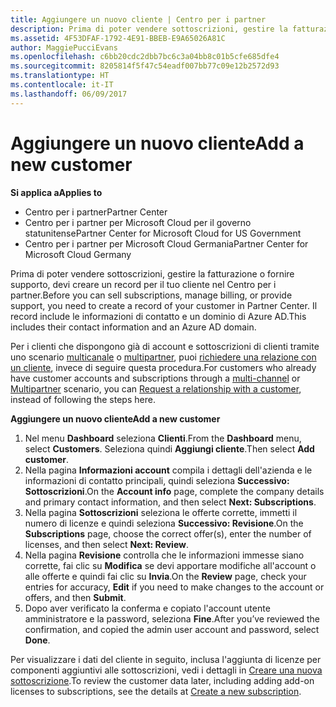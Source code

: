 ```yaml
---
title: Aggiungere un nuovo cliente | Centro per i partner
description: Prima di poter vendere sottoscrizioni, gestire la fatturazione o fornire supporto, devi creare un record per il tuo cliente nel Centro per i partner. Il record include le informazioni di contatto e un dominio di Azure AD.
ms.assetid: 4F53DFAF-1792-4E91-BBEB-E9A65026A81C
author: MaggiePucciEvans
ms.openlocfilehash: c6bb20cdc2dbb7bc6c3a04bb8c01b5cfe685dfe4
ms.sourcegitcommit: 8205814f5f47c54eadf007bb77c09e12b2572d93
ms.translationtype: HT
ms.contentlocale: it-IT
ms.lasthandoff: 06/09/2017
---
```

# <a name="add-a-new-customer"></a><span data-ttu-id="62893-104">Aggiungere un nuovo cliente</span><span class="sxs-lookup"><span data-stu-id="62893-104">Add a new customer</span></span>

**<span data-ttu-id="62893-105">Si applica a</span><span class="sxs-lookup"><span data-stu-id="62893-105">Applies to</span></span>**

-  <span data-ttu-id="62893-106">Centro per i partner</span><span class="sxs-lookup"><span data-stu-id="62893-106">Partner Center</span></span>
-  <span data-ttu-id="62893-107">Centro per i partner per Microsoft Cloud per il governo statunitense</span><span class="sxs-lookup"><span data-stu-id="62893-107">Partner Center for Microsoft Cloud for US Government</span></span>
-  <span data-ttu-id="62893-108">Centro per i partner per Microsoft Cloud Germania</span><span class="sxs-lookup"><span data-stu-id="62893-108">Partner Center for Microsoft Cloud Germany</span></span>


<span data-ttu-id="62893-109">Prima di poter vendere sottoscrizioni, gestire la fatturazione o fornire supporto, devi creare un record per il tuo cliente nel Centro per i partner.</span><span class="sxs-lookup"><span data-stu-id="62893-109">Before you can sell subscriptions, manage billing, or provide support, you need to create a record of your customer in Partner Center.</span></span> <span data-ttu-id="62893-110">Il record include le informazioni di contatto e un dominio di Azure AD.</span><span class="sxs-lookup"><span data-stu-id="62893-110">This includes their contact information and an Azure AD domain.</span></span>

<span data-ttu-id="62893-111">Per i clienti che dispongono già di account e sottoscrizioni di clienti tramite uno scenario [multicanale](multichannel.md) o [multipartner](multipartner.md), puoi [richiedere una relazione con un cliente](request-a-relationship-with-a-customer.md), invece di seguire questa procedura.</span><span class="sxs-lookup"><span data-stu-id="62893-111">For customers who already have customer accounts and subscriptions through a [multi-channel](multichannel.md) or [Multipartner](multipartner.md) scenario, you can [Request a relationship with a customer](request-a-relationship-with-a-customer.md), instead of following the steps here.</span></span>

**<span data-ttu-id="62893-112">Aggiungere un nuovo cliente</span><span class="sxs-lookup"><span data-stu-id="62893-112">Add a new customer</span></span>**

1.  <span data-ttu-id="62893-113">Nel menu **Dashboard** seleziona **Clienti**.</span><span class="sxs-lookup"><span data-stu-id="62893-113">From the **Dashboard** menu, select **Customers**.</span></span> <span data-ttu-id="62893-114">Seleziona quindi **Aggiungi cliente**.</span><span class="sxs-lookup"><span data-stu-id="62893-114">Then select **Add customer**.</span></span>
2.  <span data-ttu-id="62893-115">Nella pagina **Informazioni account** compila i dettagli dell'azienda e le informazioni di contatto principali, quindi seleziona **Successivo: Sottoscrizioni**.</span><span class="sxs-lookup"><span data-stu-id="62893-115">On the **Account info** page, complete the company details and primary contact information, and then select **Next: Subscriptions**.</span></span>
3.  <span data-ttu-id="62893-116">Nella pagina **Sottoscrizioni** seleziona le offerte corrette, immetti il numero di licenze e quindi seleziona **Successivo: Revisione**.</span><span class="sxs-lookup"><span data-stu-id="62893-116">On the **Subscriptions** page, choose the correct offer(s), enter the number of licenses, and then select **Next: Review**.</span></span>
4.  <span data-ttu-id="62893-117">Nella pagina **Revisione** controlla che le informazioni immesse siano corrette, fai clic su **Modifica** se devi apportare modifiche all'account o alle offerte e quindi fai clic su **Invia**.</span><span class="sxs-lookup"><span data-stu-id="62893-117">On the **Review** page, check your entries for accuracy, **Edit** if you need to make changes to the account or offers, and then **Submit**.</span></span>
5.  <span data-ttu-id="62893-118">Dopo aver verificato la conferma e copiato l'account utente amministratore e la password, seleziona **Fine**.</span><span class="sxs-lookup"><span data-stu-id="62893-118">After you’ve reviewed the confirmation, and copied the admin user account and password, select **Done**.</span></span>

<span data-ttu-id="62893-119">Per visualizzare i dati del cliente in seguito, inclusa l'aggiunta di licenze per componenti aggiuntivi alle sottoscrizioni, vedi i dettagli in [Creare una nuova sottoscrizione](create-a-new-subscription.md).</span><span class="sxs-lookup"><span data-stu-id="62893-119">To review the customer data later, including adding add-on licenses to subscriptions, see the details at [Create a new subscription](create-a-new-subscription.md).</span></span>

 

 



